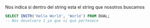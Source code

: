 Nos indica si dentro del string esta el string que nosotros buscamos

```sql
SELECT INSTR('Hello World', 'World') FROM DUAL;
-- Nos devolvera 1 ya que si que pertenece
```